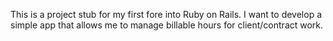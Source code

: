 This is a project stub for my first fore into Ruby on Rails. I want to develop a simple app that allows me to manage
billable hours for client/contract work.